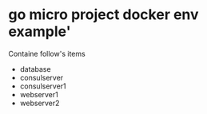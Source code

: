 # go micro project docker env example'


Containe follow's items

- database
- consulserver
- consulserver1
- webserver1
- webserver2

